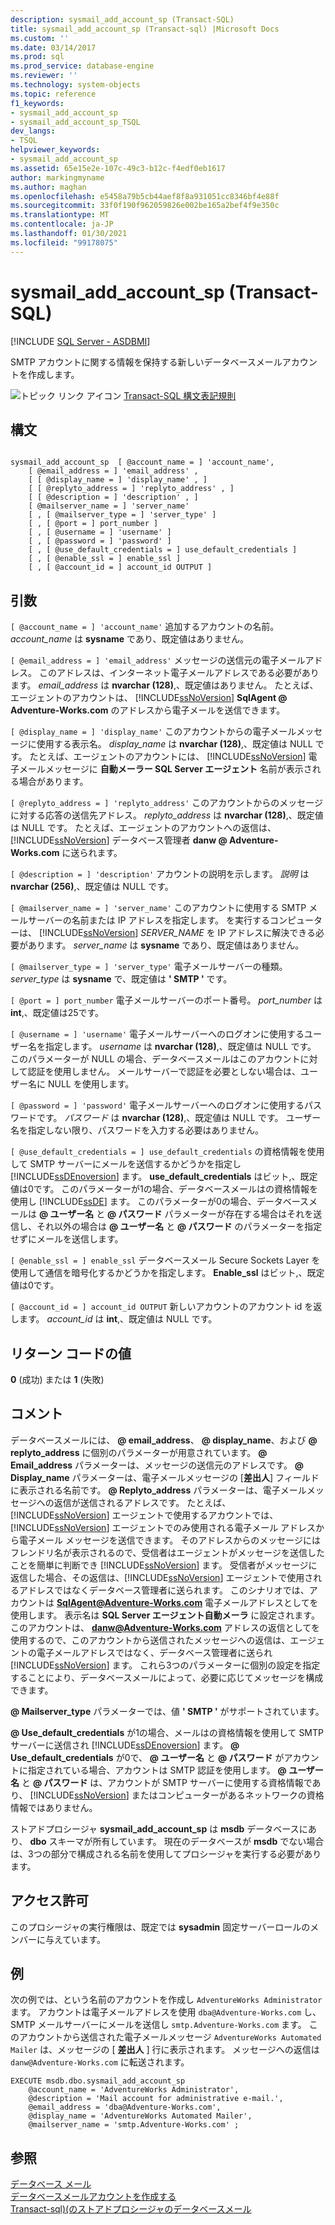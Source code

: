 ```yaml
---
description: sysmail_add_account_sp (Transact-SQL)
title: sysmail_add_account_sp (Transact-sql) |Microsoft Docs
ms.custom: ''
ms.date: 03/14/2017
ms.prod: sql
ms.prod_service: database-engine
ms.reviewer: ''
ms.technology: system-objects
ms.topic: reference
f1_keywords:
- sysmail_add_account_sp
- sysmail_add_account_sp_TSQL
dev_langs:
- TSQL
helpviewer_keywords:
- sysmail_add_account_sp
ms.assetid: 65e15e2e-107c-49c3-b12c-f4edf0eb1617
author: markingmyname
ms.author: maghan
ms.openlocfilehash: e5458a79b5cb44aef8f8a931051cc8346bf4e88f
ms.sourcegitcommit: 33f0f190f962059826e002be165a2bef4f9e350c
ms.translationtype: MT
ms.contentlocale: ja-JP
ms.lasthandoff: 01/30/2021
ms.locfileid: "99178075"
---
```

# <a name="sysmail_add_account_sp-transact-sql"></a>sysmail_add_account_sp (Transact-SQL)
[!INCLUDE [SQL Server - ASDBMI](../../includes/applies-to-version/sql-asdbmi.md)]

  SMTP アカウントに関する情報を保持する新しいデータベースメールアカウントを作成します。  
  
 ![トピック リンク アイコン](../../database-engine/configure-windows/media/topic-link.gif "トピック リンク アイコン") [Transact-SQL 構文表記規則](../../t-sql/language-elements/transact-sql-syntax-conventions-transact-sql.md)  
  
## <a name="syntax"></a>構文  
  
```  
  
sysmail_add_account_sp  [ @account_name = ] 'account_name',  
    [ @email_address = ] 'email_address' ,  
    [ [ @display_name = ] 'display_name' , ]  
    [ [ @replyto_address = ] 'replyto_address' , ]  
    [ [ @description = ] 'description' , ]  
    [ @mailserver_name = ] 'server_name'   
    [ , [ @mailserver_type = ] 'server_type' ]  
    [ , [ @port = ] port_number ]  
    [ , [ @username = ] 'username' ]  
    [ , [ @password = ] 'password' ]  
    [ , [ @use_default_credentials = ] use_default_credentials ]  
    [ , [ @enable_ssl = ] enable_ssl ]  
    [ , [ @account_id = ] account_id OUTPUT ]  
```  
  
## <a name="arguments"></a>引数  
`[ @account_name = ] 'account_name'` 追加するアカウントの名前。 *account_name* は **sysname** であり、既定値はありません。  
  
`[ @email_address = ] 'email_address'` メッセージの送信元の電子メールアドレス。 このアドレスは、インターネット電子メールアドレスである必要があります。 *email_address* は **nvarchar (128)**,、既定値はありません。 たとえば、エージェントのアカウントは、 [!INCLUDE[ssNoVersion](../../includes/ssnoversion-md.md)] **SqlAgent \@ Adventure-Works.com** のアドレスから電子メールを送信できます。  
  
`[ @display_name = ] 'display_name'` このアカウントからの電子メールメッセージに使用する表示名。 *display_name* は **nvarchar (128)**,、既定値は NULL です。 たとえば、エージェントのアカウントには、 [!INCLUDE[ssNoVersion](../../includes/ssnoversion-md.md)] 電子メールメッセージに **自動メーラー SQL Server エージェント** 名前が表示される場合があります。  
  
`[ @replyto_address = ] 'replyto_address'` このアカウントからのメッセージに対する応答の送信先アドレス。 *replyto_address* は **nvarchar (128)**,、既定値は NULL です。 たとえば、エージェントのアカウントへの返信は、 [!INCLUDE[ssNoVersion](../../includes/ssnoversion-md.md)] データベース管理者 **danw \@ Adventure-Works.com** に送られます。  
  
`[ @description = ] 'description'` アカウントの説明を示します。 *説明* は **nvarchar (256)**,、既定値は NULL です。  
  
`[ @mailserver_name = ] 'server_name'` このアカウントに使用する SMTP メールサーバーの名前または IP アドレスを指定します。 を実行するコンピューターは、 [!INCLUDE[ssNoVersion](../../includes/ssnoversion-md.md)] *SERVER_NAME* を IP アドレスに解決できる必要があります。 *server_name* は **sysname** であり、既定値はありません。  
  
`[ @mailserver_type = ] 'server_type'` 電子メールサーバーの種類。 *server_type* は **sysname** で、既定値は **' SMTP '** です。  
  
`[ @port = ] port_number` 電子メールサーバーのポート番号。 *port_number* は **int**,、既定値は25です。  
  
`[ @username = ] 'username'` 電子メールサーバーへのログオンに使用するユーザー名を指定します。 *username* は **nvarchar (128)**,、既定値は NULL です。 このパラメーターが NULL の場合、データベースメールはこのアカウントに対して認証を使用しません。 メールサーバーで認証を必要としない場合は、ユーザー名に NULL を使用します。  
  
`[ @password = ] 'password'` 電子メールサーバーへのログオンに使用するパスワードです。 *パスワード* は **nvarchar (128)**,、既定値は NULL です。 ユーザー名を指定しない限り、パスワードを入力する必要はありません。  
  
`[ @use_default_credentials = ] use_default_credentials` の資格情報を使用して SMTP サーバーにメールを送信するかどうかを指定し [!INCLUDE[ssDEnoversion](../../includes/ssdenoversion-md.md)] ます。 **use_default_credentials** はビット,、既定値は0です。 このパラメーターが1の場合、データベースメールはの資格情報を使用し [!INCLUDE[ssDE](../../includes/ssde-md.md)] ます。 このパラメーターが0の場合、データベースメールは **\@ ユーザー名** と **\@ パスワード** パラメーターが存在する場合はそれを送信し、それ以外の場合は **\@ ユーザー名** と **\@ パスワード** のパラメーターを指定せずにメールを送信します。  
  
`[ @enable_ssl = ] enable_ssl` データベースメール Secure Sockets Layer を使用して通信を暗号化するかどうかを指定します。 **Enable_ssl** はビット,、既定値は0です。  
  
`[ @account_id = ] account_id OUTPUT` 新しいアカウントのアカウント id を返します。 *account_id* は **int**,、既定値は NULL です。  
  
## <a name="return-code-values"></a>リターン コードの値  
 **0** (成功) または **1** (失敗)  
  
## <a name="remarks"></a>コメント  
 データベースメールには、 **\@ email_address**、 **\@ display_name**、および **\@ replyto_address** に個別のパラメーターが用意されています。 **\@ Email_address** パラメーターは、メッセージの送信元のアドレスです。 **\@ Display_name** パラメーターは、電子メールメッセージの [**差出人**] フィールドに表示される名前です。 **\@ Replyto_address** パラメーターは、電子メールメッセージへの返信が送信されるアドレスです。 たとえば、[!INCLUDE[ssNoVersion](../../includes/ssnoversion-md.md)] エージェントで使用するアカウントでは、[!INCLUDE[ssNoVersion](../../includes/ssnoversion-md.md)] エージェントでのみ使用される電子メール アドレスから電子メール メッセージを送信できます。 そのアドレスからのメッセージにはフレンドリ名が表示されるので、受信者はエージェントがメッセージを送信したことを簡単に判断でき [!INCLUDE[ssNoVersion](../../includes/ssnoversion-md.md)] ます。 受信者がメッセージに返信した場合、その返信は、[!INCLUDE[ssNoVersion](../../includes/ssnoversion-md.md)] エージェントで使用されるアドレスではなくデータベース管理者に送られます。 このシナリオでは、アカウントは **SqlAgent@Adventure-Works.com** 電子メールアドレスとしてを使用します。 表示名は **SQL Server エージェント自動メーラ** に設定されます。 このアカウントは、 **danw@Adventure-Works.com** アドレスの返信としてを使用するので、このアカウントから送信されたメッセージへの返信は、エージェントの電子メールアドレスではなく、データベース管理者に送られ [!INCLUDE[ssNoVersion](../../includes/ssnoversion-md.md)] ます。 これら3つのパラメーターに個別の設定を指定することにより、データベースメールによって、必要に応じてメッセージを構成できます。  
  
 **\@ Mailserver_type** パラメーターでは、値 **' SMTP '** がサポートされています。  
  
 **\@ Use_default_credentials** が1の場合、メールはの資格情報を使用して SMTP サーバーに送信され [!INCLUDE[ssDEnoversion](../../includes/ssdenoversion-md.md)] ます。 **\@ Use_default_credentials** が0で、 **\@ ユーザー名** と **\@ パスワード** がアカウントに指定されている場合、アカウントは SMTP 認証を使用します。 **\@ ユーザー名** と **\@ パスワード** は、アカウントが SMTP サーバーに使用する資格情報であり、 [!INCLUDE[ssNoVersion](../../includes/ssnoversion-md.md)] またはコンピューターがあるネットワークの資格情報ではありません。  
  
 ストアドプロシージャ **sysmail_add_account_sp** は **msdb** データベースにあり、 **dbo** スキーマが所有しています。 現在のデータベースが **msdb** でない場合は、3つの部分で構成される名前を使用してプロシージャを実行する必要があります。  
  
## <a name="permissions"></a>アクセス許可  
 このプロシージャの実行権限は、既定では **sysadmin** 固定サーバーロールのメンバーに与えています。  
  
## <a name="examples"></a>例  
 次の例では、という名前のアカウントを作成し `AdventureWorks Administrator` ます。 アカウントは電子メールアドレスを使用 `dba@Adventure-Works.com` し、SMTP メールサーバーにメールを送信し `smtp.Adventure-Works.com` ます。 このアカウントから送信された電子メールメッセージ `AdventureWorks Automated Mailer` は、メッセージの [ **差出人** ] 行に表示されます。 メッセージへの返信は `danw@Adventure-Works.com` に転送されます。  
  
```  
EXECUTE msdb.dbo.sysmail_add_account_sp  
    @account_name = 'AdventureWorks Administrator',  
    @description = 'Mail account for administrative e-mail.',  
    @email_address = 'dba@Adventure-Works.com',  
    @display_name = 'AdventureWorks Automated Mailer',  
    @mailserver_name = 'smtp.Adventure-Works.com' ;  
```  
  
## <a name="see-also"></a>参照  
 [データベース メール](../../relational-databases/database-mail/database-mail.md)   
 [データベースメールアカウントを作成する](../../relational-databases/database-mail/create-a-database-mail-account.md)   
 [Transact-sql&#41;&#40;のストアドプロシージャのデータベースメール ](../../relational-databases/system-stored-procedures/database-mail-stored-procedures-transact-sql.md)  
  
  
